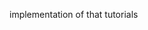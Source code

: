 
implementation of that tutorials [](https://www.youtube.com/watch?v=RPgTlxb7Bno&list=PL9FzW-m48fn2SlrW0KoLT4n5egNdX-W9a&index=8)
